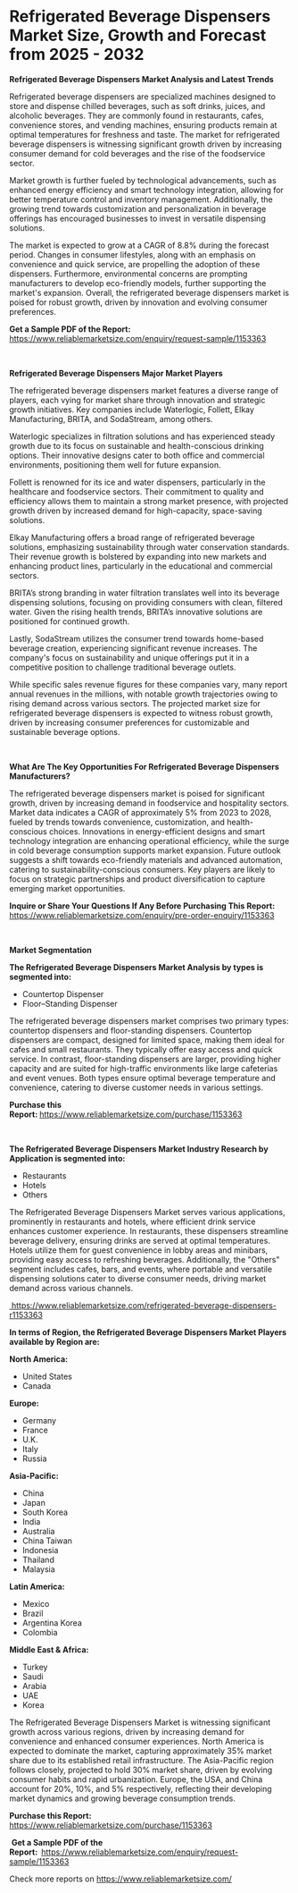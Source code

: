 <p><h1>Refrigerated Beverage Dispensers Market Size, Growth and Forecast from 2025 - 2032</h1></p><p><strong>Refrigerated Beverage Dispensers Market Analysis and Latest Trends</strong></p>
<p><p>Refrigerated beverage dispensers are specialized machines designed to store and dispense chilled beverages, such as soft drinks, juices, and alcoholic beverages. They are commonly found in restaurants, cafes, convenience stores, and vending machines, ensuring products remain at optimal temperatures for freshness and taste. The market for refrigerated beverage dispensers is witnessing significant growth driven by increasing consumer demand for cold beverages and the rise of the foodservice sector.</p><p>Market growth is further fueled by technological advancements, such as enhanced energy efficiency and smart technology integration, allowing for better temperature control and inventory management. Additionally, the growing trend towards customization and personalization in beverage offerings has encouraged businesses to invest in versatile dispensing solutions.</p><p>The market is expected to grow at a CAGR of 8.8% during the forecast period. Changes in consumer lifestyles, along with an emphasis on convenience and quick service, are propelling the adoption of these dispensers. Furthermore, environmental concerns are prompting manufacturers to develop eco-friendly models, further supporting the market's expansion. Overall, the refrigerated beverage dispensers market is poised for robust growth, driven by innovation and evolving consumer preferences.</p></p>
<p><strong>Get a Sample PDF of the Report:&nbsp;</strong> <a href="https://www.reliablemarketsize.com/enquiry/request-sample/1153363?utm_campaign=2634&utm_medium=2&utm_source=Github&utm_content=ia&utm_term=04042025&utm_id=refrigerated-beverage-dispensers">https://www.reliablemarketsize.com/enquiry/request-sample/1153363</a></p>
<p>&nbsp;</p>
<p><strong>Refrigerated Beverage Dispensers Major Market Players</strong></p>
<p><p>The refrigerated beverage dispensers market features a diverse range of players, each vying for market share through innovation and strategic growth initiatives. Key companies include Waterlogic, Follett, Elkay Manufacturing, BRITA, and SodaStream, among others. </p><p>Waterlogic specializes in filtration solutions and has experienced steady growth due to its focus on sustainable and health-conscious drinking options. Their innovative designs cater to both office and commercial environments, positioning them well for future expansion.</p><p>Follett is renowned for its ice and water dispensers, particularly in the healthcare and foodservice sectors. Their commitment to quality and efficiency allows them to maintain a strong market presence, with projected growth driven by increased demand for high-capacity, space-saving solutions.</p><p>Elkay Manufacturing offers a broad range of refrigerated beverage solutions, emphasizing sustainability through water conservation standards. Their revenue growth is bolstered by expanding into new markets and enhancing product lines, particularly in the educational and commercial sectors.</p><p>BRITA’s strong branding in water filtration translates well into its beverage dispensing solutions, focusing on providing consumers with clean, filtered water. Given the rising health trends, BRITA’s innovative solutions are positioned for continued growth.</p><p>Lastly, SodaStream utilizes the consumer trend towards home-based beverage creation, experiencing significant revenue increases. The company's focus on sustainability and unique offerings put it in a competitive position to challenge traditional beverage outlets.</p><p>While specific sales revenue figures for these companies vary, many report annual revenues in the millions, with notable growth trajectories owing to rising demand across various sectors. The projected market size for refrigerated beverage dispensers is expected to witness robust growth, driven by increasing consumer preferences for customizable and sustainable beverage options.</p></p>
<p>&nbsp;</p>
<p><strong>What Are The Key Opportunities For Refrigerated Beverage Dispensers Manufacturers?</strong></p>
<p><p>The refrigerated beverage dispensers market is poised for significant growth, driven by increasing demand in foodservice and hospitality sectors. Market data indicates a CAGR of approximately 5% from 2023 to 2028, fueled by trends towards convenience, customization, and health-conscious choices. Innovations in energy-efficient designs and smart technology integration are enhancing operational efficiency, while the surge in cold beverage consumption supports market expansion. Future outlook suggests a shift towards eco-friendly materials and advanced automation, catering to sustainability-conscious consumers. Key players are likely to focus on strategic partnerships and product diversification to capture emerging market opportunities.</p></p>
<p><strong>Inquire or Share Your Questions If Any Before Purchasing This Report:</strong> <a href="https://www.reliablemarketsize.com/enquiry/pre-order-enquiry/1153363?utm_campaign=2634&utm_medium=2&utm_source=Github&utm_content=ia&utm_term=04042025&utm_id=refrigerated-beverage-dispensers">https://www.reliablemarketsize.com/enquiry/pre-order-enquiry/1153363</a></p>
<p>&nbsp;</p>
<p><strong>Market Segmentation</strong></p>
<p><strong>The Refrigerated Beverage Dispensers Market Analysis by types is segmented into:</strong></p>
<p><ul><li>Countertop Dispenser</li><li>Floor–Standing Dispenser</li></ul></p>
<p><p>The refrigerated beverage dispensers market comprises two primary types: countertop dispensers and floor-standing dispensers. Countertop dispensers are compact, designed for limited space, making them ideal for cafes and small restaurants. They typically offer easy access and quick service. In contrast, floor-standing dispensers are larger, providing higher capacity and are suited for high-traffic environments like large cafeterias and event venues. Both types ensure optimal beverage temperature and convenience, catering to diverse customer needs in various settings.</p></p>
<p><strong>Purchase this Report:&nbsp;</strong><a href="https://www.reliablemarketsize.com/purchase/1153363?utm_campaign=2634&utm_medium=2&utm_source=Github&utm_content=ia&utm_term=04042025&utm_id=refrigerated-beverage-dispensers">https://www.reliablemarketsize.com/purchase/1153363</a></p>
<p>&nbsp;</p>
<p><strong>The Refrigerated Beverage Dispensers Market Industry Research by Application is segmented into:</strong></p>
<p><ul><li>Restaurants</li><li>Hotels</li><li>Others</li></ul></p>
<p><p>The Refrigerated Beverage Dispensers Market serves various applications, prominently in restaurants and hotels, where efficient drink service enhances customer experience. In restaurants, these dispensers streamline beverage delivery, ensuring drinks are served at optimal temperatures. Hotels utilize them for guest convenience in lobby areas and minibars, providing easy access to refreshing beverages. Additionally, the "Others" segment includes cafes, bars, and events, where portable and versatile dispensing solutions cater to diverse consumer needs, driving market demand across various channels.</p></p>
<p><a href="https://www.reliablemarketsize.com/refrigerated-beverage-dispensers-r1153363?utm_campaign=2634&utm_medium=2&utm_source=Github&utm_content=ia&utm_term=04042025&utm_id=refrigerated-beverage-dispensers">&nbsp;https://www.reliablemarketsize.com/refrigerated-beverage-dispensers-r1153363</a></p>
<p><strong>In terms of Region, the Refrigerated Beverage Dispensers Market Players available by Region are:</strong></p>
<p>
    <p> <strong> North America: </strong>
        <ul>
            <li>United States</li>
            <li>Canada</li>
        </ul>
        </p> 
    <p> <strong> Europe: </strong>
        <ul>
            <li>Germany</li>
            <li>France</li>
            <li>U.K.</li>
            <li>Italy</li>
            <li>Russia</li>
        </ul>
        </p> 
    <p> <strong> Asia-Pacific: </strong>
        <ul>
            <li>China</li>
            <li>Japan</li>
            <li>South Korea</li>
            <li>India</li>
            <li>Australia</li>
            <li>China Taiwan</li>
            <li>Indonesia</li>
            <li>Thailand</li>
            <li>Malaysia</li>
        </ul>
        </p> 
    <p> <strong> Latin America: </strong>
        <ul>
            <li>Mexico</li>
            <li>Brazil</li>
            <li>Argentina Korea</li>
            <li>Colombia</li>
        </ul>
        </p> 
    <p> <strong> Middle East & Africa: </strong>
        <ul>
            <li>Turkey</li>
            <li>Saudi</li>
            <li>Arabia</li>
            <li>UAE</li>
            <li>Korea</li>
        </ul>
    </p>
    </p>
<p><p>The Refrigerated Beverage Dispensers Market is witnessing significant growth across various regions, driven by increasing demand for convenience and enhanced consumer experiences. North America is expected to dominate the market, capturing approximately 35% market share due to its established retail infrastructure. The Asia-Pacific region follows closely, projected to hold 30% market share, driven by evolving consumer habits and rapid urbanization. Europe, the USA, and China account for 20%, 10%, and 5% respectively, reflecting their developing market dynamics and growing beverage consumption trends.</p></p>
<p><strong>Purchase this Report: </strong><a href="https://www.reliablemarketsize.com/purchase/1153363?utm_campaign=2634&utm_medium=2&utm_source=Github&utm_content=ia&utm_term=04042025&utm_id=refrigerated-beverage-dispensers">https://www.reliablemarketsize.com/purchase/1153363</a></p>
<p>&nbsp;<strong>Get a Sample PDF of the Report:&nbsp;&nbsp;</strong><a href="https://www.reliablemarketsize.com/enquiry/request-sample/1153363?utm_campaign=2634&utm_medium=2&utm_source=Github&utm_content=ia&utm_term=04042025&utm_id=refrigerated-beverage-dispensers">https://www.reliablemarketsize.com/enquiry/request-sample/1153363</a></p>
<p><strong></strong></p>
<p>Check more reports on <a href="https://www.reliablemarketsize.com/?utm_campaign=2634&utm_medium=2&utm_source=Github&utm_content=ia&utm_term=04042025&utm_id=refrigerated-beverage-dispensers">https://www.reliablemarketsize.com/</a></p>